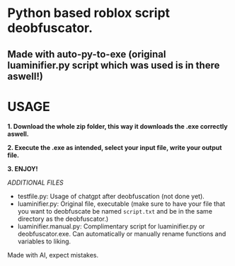 # Python based roblox script deobfuscator.
## Made with auto-py-to-exe (original luaminifier.py script which was used is in there aswell!)

# USAGE
**1. Download the whole zip folder, this way it downloads the .exe correctly aswell.**

**2. Execute the .exe as intended, select your input file, write your output file.**

**3. ENJOY!**

*ADDITIONAL FILES*
- testfile.py: Usage of chatgpt after deobfuscation (not done yet).
- luaminifier.py: Original file, executable (make sure to have your file that you want to deobfuscate be named `script.txt` and be in the same directory as the deobfuscator.)
- luaminifier.manual.py: Complimentary script for luaminifier.py or deobfuscator.exe. Can automatically or manually rename functions and variables to liking.
  
Made with AI, expect mistakes.
